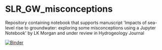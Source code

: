 # SLR_GW_misconceptions
Repository containing notebook that supports manuscript 'Impacts of sea-level rise to groundwater: exploring some misconceptions using a Jupyter Notebook' by LK Morgan and under review in Hydrogeology Journal

[![Binder](https://mybinder.org/badge_logo.svg)](https://mybinder.org/v2/gh/lmorgan12/SLR_GW_misconceptions/main?labpath=Morgan_2024_notebook.ipynb)




